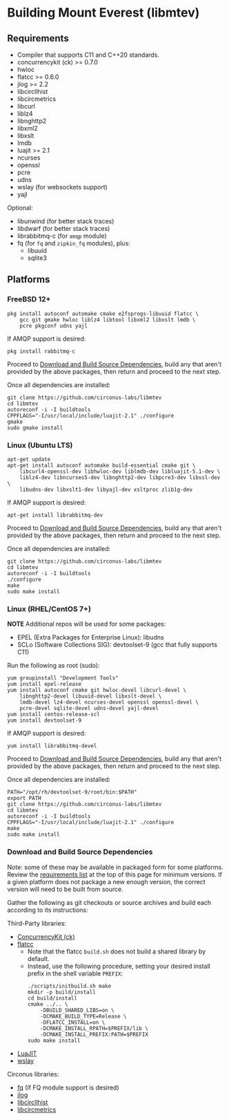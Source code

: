 # Building Mount Everest (libmtev)

## Requirements

 * Compiler that supports C11 and C++20 standards.
 * concurrencykit (ck) >= 0.7.0
 * hwloc
 * flatcc >= 0.6.0
 * jlog >= 2.2
 * libcircllhist
 * libcircmetrics
 * libcurl
 * liblz4
 * libnghttp2
 * libxml2
 * libxslt
 * lmdb
 * luajit >= 2.1
 * ncurses
 * openssl
 * pcre
 * udns
 * wslay (for websockets support)
 * yajl

 Optional:
 * libunwind (for better stack traces)
 * libdwarf (for better stack traces)
 * librabbitmq-c (for `amqp` module)
 * fq (for `fq` and `zipkin_fq` modules), plus:
   * libuuid
   * sqlite3
 
## Platforms

### FreeBSD 12+

    pkg install autoconf automake cmake e2fsprogs-libuuid flatcc \
        gcc git gmake hwloc liblz4 libtool libxml2 libxslt lmdb \
        pcre pkgconf udns yajl

If AMQP support is desired:

    pkg install rabbitmq-c

Proceed to [Download and Build Source
Dependencies](#download-and-build-source-dependencies), build any that aren't
provided by the above packages, then return and proceed to the next step.

Once all dependencies are installed:

    git clone https://github.com/circonus-labs/libmtev
    cd libmtev
    autoreconf -i -I buildtools
    CPPFLAGS="-I/usr/local/include/luajit-2.1" ./configure
    gmake
    sudo gmake install


### Linux (Ubuntu LTS)

    apt-get update
    apt-get install autoconf automake build-essential cmake git \
        libcurl4-openssl-dev libhwloc-dev liblmdb-dev libluajit-5.1-dev \
        liblz4-dev libncurses5-dev libnghttp2-dev libpcre3-dev libssl-dev \
        libudns-dev libxslt1-dev libyajl-dev xsltproc zlib1g-dev

If AMQP support is desired:

    apt-get install librabbitmq-dev

Proceed to [Download and Build Source
Dependencies](#download-and-build-source-dependencies), build any that aren't
provided by the above packages, then return and proceed to the next step.

Once all dependencies are installed:

    git clone https://github.com/circonus-labs/libmtev
    cd libmtev
    autoreconf -i -I buildtools
    ./configure
    make
    sudo make install


### Linux (RHEL/CentOS 7+)

**NOTE** Additional repos will be used for some packages:
* EPEL (Extra Packages for Enterprise Linux): libudns
* SCLo (Software Collections SIG): devtoolset-9 (gcc that fully supports C11)

Run the following as root (sudo):

    yum groupinstall "Development Tools"
    yum install epel-release
    yum install autoconf cmake git hwloc-devel libcurl-devel \
        libnghttp2-devel libuuid-devel libxslt-devel \
        lmdb-devel lz4-devel ncurses-devel openssl openssl-devel \
        pcre-devel sqlite-devel udns-devel yajl-devel
    yum install centos-release-scl
    yum install devtoolset-9

If AMQP support is desired:

    yum install librabbitmq-devel

Proceed to [Download and Build Source
Dependencies](#download-and-build-source-dependencies), build any that aren't
provided by the above packages, then return and proceed to the next step.

Once all dependencies are installed:

    PATH="/opt/rh/devtoolset-9/root/bin:$PATH"
    export PATH
    git clone https://github.com/circonus-labs/libmtev
    cd libmtev
    autoreconf -i -I buildtools
    CPPFLAGS="-I/usr/local/include/luajit-2.1" ./configure
    make
    sudo make install


### Download and Build Source Dependencies

Note: some of these may be available in packaged form for some platforms.
Review the [requirements list](#requirements) at the top of this page for
minimum versions. If a given platform does not package a new enough version,
the correct version will need to be built from source.

Gather the following as git checkouts or source archives and build each
according to its instructions:

Third-Party libraries:
* [ConcurrencyKit (ck)](https://github.com/concurrencykit/ck)
* [flatcc](https://github.com/dvidelabs/flatcc)
  * Note that the flatcc `build.sh` does not build a shared library by default.
  * Instead, use the following procedure, setting your desired install prefix
    in the shell variable `PREFIX`:
    ```
    ./scripts/initbuild.sh make
    mkdir -p build/install
    cd build/install
    cmake ../.. \
        -DBUILD_SHARED_LIBS=on \
        -DCMAKE_BUILD_TYPE=Release \
        -DFLATCC_INSTALL=on \
        -DCMAKE_INSTALL_RPATH=$PREFIX/lib \
        -DCMAKE_INSTALL_PREFIX:PATH=$PREFIX
    sudo make install
    ```
* [LuaJIT](http://luajit.org/download.html)
* [wslay](https://github.com/tatsuhiro-t/wslay)

Circonus libraries:
* [fq](https://github.com/circonus-labs/fq) (If FQ module support is desired)
* [jlog](https://github.com/omniti-labs/jlog)
* [libcircllhist](https://github.com/openhistogram/libcircllhist)
* [libcircmetrics](https://github.com/circonus-labs/libcircmetrics)

